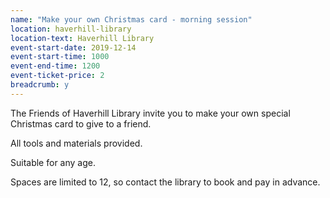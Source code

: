 ```yaml
---
name: "Make your own Christmas card - morning session"
location: haverhill-library
location-text: Haverhill Library
event-start-date: 2019-12-14
event-start-time: 1000
event-end-time: 1200
event-ticket-price: 2
breadcrumb: y
---
```


The Friends of Haverhill Library invite you to make your own special Christmas card to give to a friend.

All tools and materials provided.

Suitable for any age.

Spaces are limited to 12, so contact the library to book and pay in advance.
